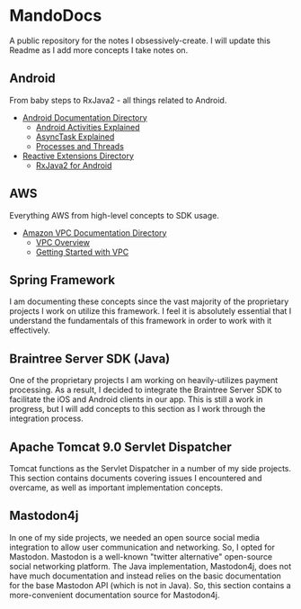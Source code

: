 # MandoDocs
A public repository for the notes I obsessively-create. I will update this Readme as I add more concepts I take notes on. 

## Android
From baby steps to RxJava2 - all things related to Android.
- [Android Documentation Directory](https://github.com/ax-vasquez/MandoDocs/tree/master/docs/android)
  - [Android Activities Explained](https://github.com/ax-vasquez/MandoDocs/blob/master/docs/android/Activities_Explained.md)
  - [AsyncTask Explained](https://github.com/ax-vasquez/MandoDocs/blob/master/docs/android/AsyncTask_Explained.md)
  - [Processes and Threads](https://github.com/ax-vasquez/MandoDocs/blob/master/docs/android/Processes_and_Threads.md)
- [Reactive Extensions Directory](https://github.com/ax-vasquez/MandoDocs/tree/master/docs/reactive_extensions/rxjava2/android)
  - [RxJava2 for Android](https://github.com/ax-vasquez/MandoDocs/blob/master/docs/reactive_extensions/rxjava2/android/RxJava2_for_Android.md)

## AWS
Everything AWS from high-level concepts to SDK usage.
- [Amazon VPC Documentation Directory](https://github.com/ax-vasquez/MandoDocs/tree/master/docs/aws/vpc)
  - [VPC Overview](https://github.com/ax-vasquez/MandoDocs/blob/master/docs/aws/vpc/VPC_Overview.md)
  - [Getting Started with VPC](https://github.com/ax-vasquez/MandoDocs/blob/master/docs/aws/vpc/Getting_Started_With_VPC.md)

## Spring Framework
I am documenting these concepts since the vast majority of the proprietary projects I work on utilize this framework. I feel it is absolutely essential that I understand the fundamentals of this framework in order to work with it effectively.

## Braintree Server SDK (Java)
One of the proprietary projects I am working on heavily-utilizes payment processing. As a result, I decided to integrate the Braintree Server SDK to facilitate the iOS and Android clients in our app. This is still a work in progress, but I will add concepts to this section as I work through the integration process.

## Apache Tomcat 9.0 Servlet Dispatcher
Tomcat functions as the Servlet Dispatcher in a number of my side projects. This section contains documents covering issues I encountered and overcame, as well as important implementation concepts.

## Mastodon4j
In one of my side projects, we needed an open source social media integration to allow user communication and networking. So, I opted for Mastodon. Mastodon is a well-known "twitter alternative" open-source social networking platform. The Java implementation, Mastodon4j, does not have much documentation and instead relies on the basic documentation for the base Mastodon API (which is not in Java). So, this section contains a more-convenient documentation source for Mastodon4j.
